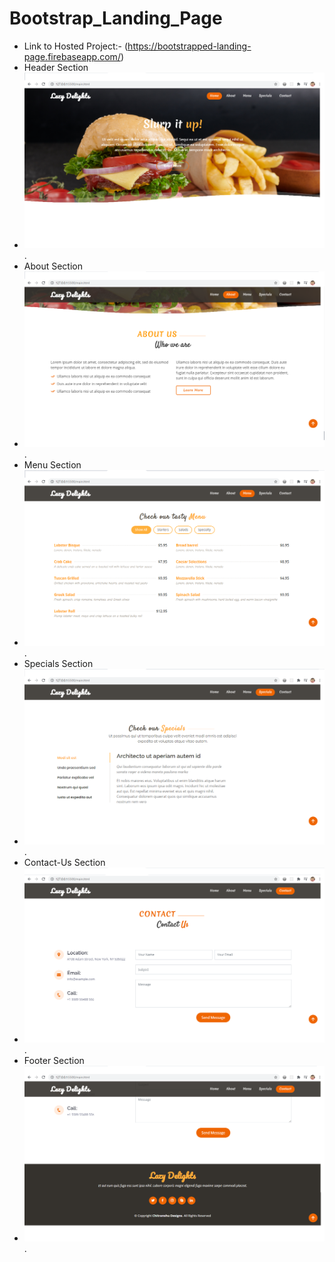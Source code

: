 # Bootstrap_Landing_Page
- Link to Hosted Project:- (https://bootstrapped-landing-page.firebaseapp.com/)
- Header Section
- ![alt text](https://github.com/Chitranshu-9/Bootstrap_Landing_Page/blob/main/bootstrap_header.png).
- About Section
- ![alt text](https://github.com/Chitranshu-9/Bootstrap_Landing_Page/blob/main/bootstrap_about_us.png).
- Menu Section
- ![alt text](https://github.com/Chitranshu-9/Bootstrap_Landing_Page/blob/main/bootstrap_menu.png).
- Specials Section
- ![alt text](https://github.com/Chitranshu-9/Bootstrap_Landing_Page/blob/main/bootstrap_specials.png).
- Contact-Us Section
- ![alt text](https://github.com/Chitranshu-9/Bootstrap_Landing_Page/blob/main/bootstrap_contact_us.png).
- Footer Section
- ![alt text](https://github.com/Chitranshu-9/Bootstrap_Landing_Page/blob/main/bootstrap_footer.png).
